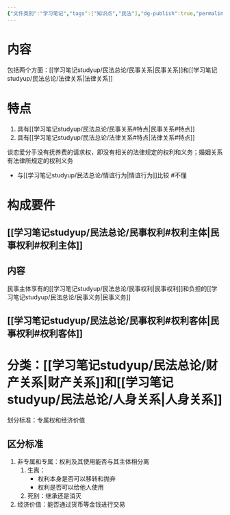 ```yaml
---
{"文件类别":"学习笔记","tags":["知识点","民法"],"dg-publish":true,"permalink":"/学习笔记studyup/民法总论/民事法律关系/","dgPassFrontmatter":true,"created":"2024-07-02T20:34:47.997+08:00","updated":"2024-10-30T21:34:20.425+08:00"}
---
```


# 内容
包括两个方面：[[学习笔记studyup/民法总论/民事关系\|民事关系]]和[[学习笔记studyup/民法总论/法律关系\|法律关系]]
# 特点
1. 具有[[学习笔记studyup/民法总论/民事关系#特点\|民事关系#特点]]
2. 具有[[学习笔记studyup/民法总论/法律关系#特点\|法律关系#特点]]

谈恋爱分手没有抚养费的请求权，即没有相关的法律规定的权利和义务；婚姻关系有法律所规定的权利义务
 - 与[[学习笔记studyup/民法总论/情谊行为\|情谊行为]]比较 #不懂
# 构成要件
## [[学习笔记studyup/民法总论/民事权利#权利主体\|民事权利#权利主体]]
## 内容
民事主体享有的[[学习笔记studyup/民法总论/民事权利\|民事权利]]和负担的[[学习笔记studyup/民法总论/民事义务\|民事义务]]
## [[学习笔记studyup/民法总论/民事权利#权利客体\|民事权利#权利客体]]

# 分类：[[学习笔记studyup/民法总论/财产关系\|财产关系]]和[[学习笔记studyup/民法总论/人身关系\|人身关系]]
划分标准：专属权和经济价值
## 区分标准
1. 非专属和专属：权利及其使用能否与其主体相分离 
	1. 生离：
		- 权利本身是否可以移转和抛弃 
		- 权利是否可以给他人使用 
	2. 死别：继承还是消灭
2. 经济价值：能否通过货币等金钱进行交易


